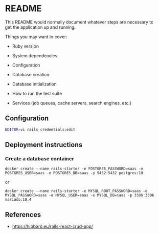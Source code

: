 # README

This README would normally document whatever steps are necessary to get the
application up and running.

Things you may want to cover:

* Ruby version

* System dependencies

* Configuration

* Database creation

* Database initialization

* How to run the test suite

* Services (job queues, cache servers, search engines, etc.)

## Configuration

```bash
EDITOR=vi rails credentials:edit
```

## Deployment instructions

### Create a database container

```shell
docker create --name rails-starter -e POSTGRES_PASSWORD=saas -e POSTGRES_USER=saas -e POSTGRES_DB=saas -p 5432:5432 postgres:10
```

or

```shell
docker create --name rails-starter -e MYSQL_ROOT_PASSWORD=saas -e MYSQL_PASSWORD=saas -e MYSQL_USER=saas -e MYSQL_DB=saas -p 3306:3306 mariadb:10.4
```

## References

* https://hibbard.eu/rails-react-crud-app/